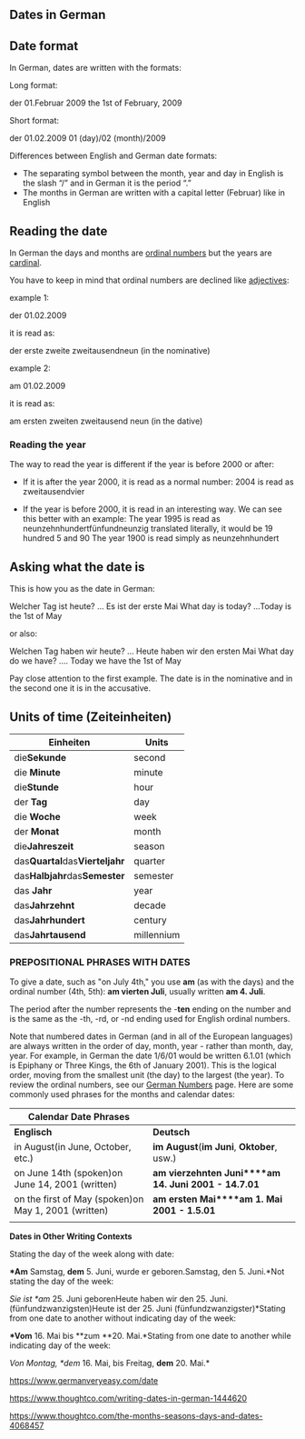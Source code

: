 ## Dates in German

## Date format

In German, dates are written with the formats:

Long format:

der 01.Februar 2009
the 1st of February, 2009

Short format:

der 01.02.2009
01 (day)/02 (month)/2009

Differences between English and German date formats:

- The separating symbol between the month, year and day in English is the slash “/” and in German it is the period “.”
- The months in German are written with a capital letter (Februar) like in English

## Reading the date

In German the days and months are [ordinal numbers](https://www.germanveryeasy.com/numbers-in-german#ordinal-numbers) but the years are [cardinal](https://www.germanveryeasy.com/numbers-in-german#grundzahlen).

You have to keep in mind that ordinal numbers are declined like [adjectives](https://www.germanveryeasy.com/adjective-declension):

example 1:

der 01.02.2009

it is read as:

der erste zweite zweitausendneun (in the nominative)

example 2:

am 01.02.2009

it is read as:

am ersten zweiten zweitausend neun (in the dative)

### Reading the year

The way to read the year is different if the year is before 2000 or after:

- If it is after the year 2000, it is read as a normal number:
  2004 is read as zweitausendvier


- If the year is before 2000, it is read in an interesting way. We can see this better with an example:
  The year 1995 is read as neunzehnhundertfünfundneunzig
  translated literally, it would be 19 hundred 5 and 90 
  The year 1900 is read simply as neunzehnhundert

## Asking what the date is

This is how you as the date in German:

Welcher Tag ist heute? ... Es ist der erste Mai
What day is today? …Today is the 1st of May

or also:

Welchen Tag haben wir heute? ... Heute haben wir den ersten Mai
What day do we have? …. Today we have the 1st of May

Pay close attention to the first example. The date is in the nominative and in the second one it is in the accusative.

## Units of time (Zeiteinheiten)

| Einheiten                        | Units      |
| -------------------------------- | ---------- |
| die**Sekunde**                   | second     |
| die **Minute**                   | minute     |
| die**Stunde**                    | hour       |
| der **Tag**                      | day        |
| die **Woche**                    | week       |
| der **Monat**                    | month      |
| die**Jahreszeit**                | season     |
| das**Quartal**das**Vierteljahr** | quarter    |
| das**Halbjahr**das**Semester**   | semester   |
| das **Jahr**                     | year       |
| das**Jahrzehnt**                 | decade     |
| das**Jahrhundert**               | century    |
| das**Jahrtausend**               | millennium |

### PREPOSITIONAL PHRASES WITH DATES

To give a date, such as "on July 4th," you use **am** (as with the days) and the ordinal number (4th, 5th): **am vierten Juli**, usually written **am 4. Juli**.

The period after the number represents the -**ten** ending on the number and is the same as the -th, -rd, or -nd ending used for English ordinal numbers.

Note that numbered dates in German (and in all of the European languages) are always written in the order of day, month, year - rather than month, day, year. For example, in German the date 1/6/01 would be written 6.1.01 (which is Epiphany or Three Kings, the 6th of January 2001). This is the logical order, moving from the smallest unit (the day) to the largest (the year). To review the ordinal numbers, see our [German Numbers](https://www.thoughtco.com/counting-and-calculating-in-german-4066587) page. Here are some commonly used phrases for the months and calendar dates:

| **Calendar Date Phrases**                |                                          |
| ---------------------------------------- | ---------------------------------------- |
| **Englisch**                             | **Deutsch**                              |
| in August(in June, October, etc.)        | **im August**(**im Juni**, **Oktober**, usw.) |
| on June 14th (spoken)on June 14, 2001 (written) | **am vierzehnten Juni****am 14. Juni 2001 - 14.7.01** |
| on the first of May (spoken)on May 1, 2001 (written) | **am ersten Mai****am 1. Mai 2001 - 1.5.01** |
|                                          |                                          |

 





**Dates in Other Writing Contexts**

Stating the day of the week along with date:

**\*Am** Samstag, **dem** 5. Juni, wurde er geboren.Samstag, den 5. Juni.*Not stating the day of the week:

*Sie ist \**am** 25. Juni geborenHeute haben wir den 25. Juni. (fünfundzwanzigsten)Heute ist der 25. Juni (fünfundzwanzigster)*Stating from one date to another without indicating day of the week:

**\*Vom** 16. Mai bis **zum **20. Mai.*Stating from one date to another while indicating day of the week:

*Von Montag, \**dem** 16. Mai, bis Freitag, **dem** 20. Mai.*



https://www.germanveryeasy.com/date

https://www.thoughtco.com/writing-dates-in-german-1444620

https://www.thoughtco.com/the-months-seasons-days-and-dates-4068457